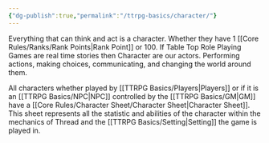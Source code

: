 ```yaml
---
{"dg-publish":true,"permalink":"/ttrpg-basics/character/"}
---
```


Everything that can think and act is a character. Whether they have 1 [[Core Rules/Ranks/Rank Points\|Rank Point]] or 100. If Table Top Role Playing Games are real time stories then Character are our actors. Performing actions, making choices, communicating, and changing the world around them.

All characters whether played by [[TTRPG Basics/Players\|Players]] or if it is an [[TTRPG Basics/NPC\|NPC]] controlled by the [[TTRPG Basics/GM\|GM]] have a [[Core Rules/Character Sheet/Character Sheet\|Character Sheet]]. This sheet represents all the statistic and abilities of the character within the mechanics of Thread and the [[TTRPG Basics/Setting\|Setting]] the game is played in.